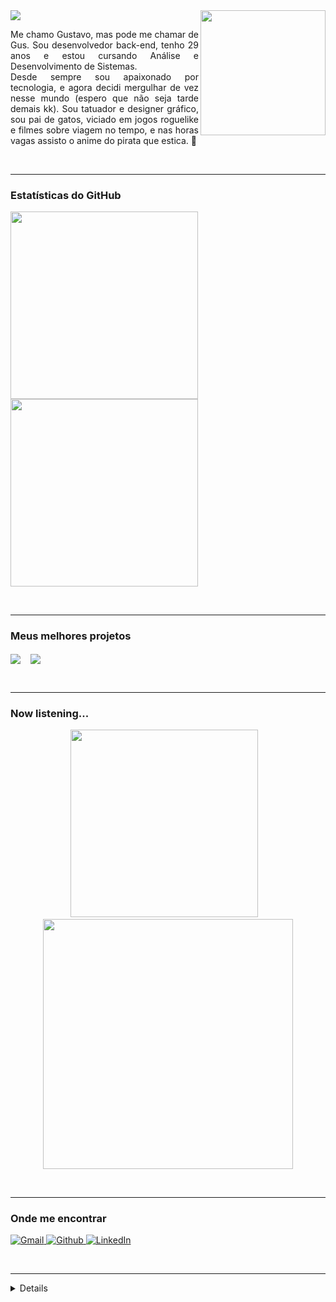 <img align="right" height="200" src="https://media0.giphy.com/media/RxR1KghIie2iI/giphy.gif?cid=ecf05e47re9rc21sja7e7ojvgz6p2isjtd9iahmy9lts5rrl&ep=v1_gifs_search&rid=giphy.gif&ct=g">
<img src="https://readme-typing-svg.demolab.com?font=Fira+Code&pause=1000&color=C691E9&center=true&vCenter=true&width=435&lines=Ol%C3%A1!+Pode+me+chamar+de+Gus+%3A)">
<p align="justify">Me chamo Gustavo, mas pode me chamar de Gus. Sou desenvolvedor back-end, tenho 29 anos e estou cursando Análise e Desenvolvimento de Sistemas.<br>  
    Desde sempre sou apaixonado por tecnologia, e agora decidi mergulhar de vez nesse mundo (espero que não seja tarde demais kk). Sou tatuador e designer gráfico, sou pai de gatos, viciado em jogos roguelike e filmes sobre viagem no tempo, e nas horas vagas assisto o anime do pirata que estica. 👒
</p>

<br><hr>
<h3 align="left">Estatísticas do GitHub</h3>
<img align="center" width="300" src="https://github-readme-stats.vercel.app/api/top-langs/?username=GusBuz&hide_progress=false&theme=material-palenight&layout=compact" />&nbsp;&nbsp;&nbsp;<img align="center" width="300" src="https://github-readme-stats.vercel.app/api?username=GusBuz&show_icons=true&theme=material-palenight&rank_icon=github&hide_rank=true"> 

<br><hr>
<h3 align="left">Meus melhores projetos</h3>
<img align="center" src="https://github-readme-stats.vercel.app/api/pin/?username=GusBuz&repo=capri_hotel&theme=material-palenight" />&nbsp;&nbsp;&nbsp;
<img align="center" src="https://github-readme-stats.vercel.app/api/pin/?username=GusBuz&repo=Conversor-ONE&theme=material-palenight" />

<br><hr>
<h3 align="left">Now listening...</h3>
<p align="center">
<img width="300" src="https://media4.giphy.com/media/GeimqsH0TLDt4tScGw/giphy.gif">&nbsp;&nbsp;&nbsp;
<img width="400" src="https://spotify-recently-played-readme.vercel.app/api?user=sufzinha&count=7">
</p>

<br><hr>
<h3 align="left">Onde me encontrar</h3>
<p>
<a href="mailto:gubuzana@gmail.com" target="_blank"><img alt="Gmail" src="https://img.shields.io/badge/gmail-EA4335.svg?&style=for-the-badge&logo=gmail&logoColor=white" />
<a href="https://github.com/GusBuz" target="_blank"><img alt="Github" src="https://img.shields.io/badge/GitHub-181717.svg?&style=for-the-badge&logo=Github&logoColor=white" />
<a href="https://www.linkedin.com/in/gusbuzana/" target="_blank"><img alt="LinkedIn" src="https://img.shields.io/badge/linkedin-0A66C2.svg?&style=for-the-badge&logo=linkedin&logoColor=white" />
</p>

<br><hr>
<details align="left">
  <summary>Créditos</summary><br>

  - Badges: <a href="https://shields.io/">shields.io</a><br>

  - GitHub README Stats: <a href="https://github.com/anuraghazra/github-readme-stats">anuraghazra</a>

  - GIF's: <a href="https://giphy.com/">Giphy</a>

  - Spotify API: <a href="https://spotify-recently-played-readme.vercel.app/">Spotify Vercel App</a>
</details>


